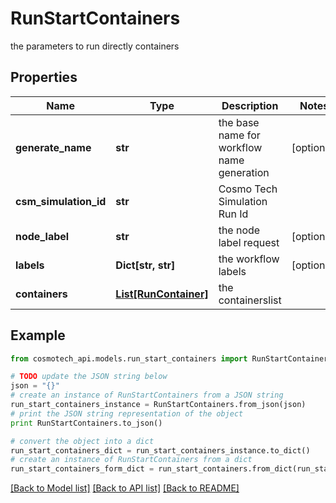 # RunStartContainers

the parameters to run directly containers

## Properties

Name | Type | Description | Notes
------------ | ------------- | ------------- | -------------
**generate_name** | **str** | the base name for workflow name generation | [optional] 
**csm_simulation_id** | **str** | Cosmo Tech Simulation Run Id | 
**node_label** | **str** | the node label request | [optional] 
**labels** | **Dict[str, str]** | the workflow labels | [optional] 
**containers** | [**List[RunContainer]**](RunContainer.md) | the containerslist | 

## Example

```python
from cosmotech_api.models.run_start_containers import RunStartContainers

# TODO update the JSON string below
json = "{}"
# create an instance of RunStartContainers from a JSON string
run_start_containers_instance = RunStartContainers.from_json(json)
# print the JSON string representation of the object
print RunStartContainers.to_json()

# convert the object into a dict
run_start_containers_dict = run_start_containers_instance.to_dict()
# create an instance of RunStartContainers from a dict
run_start_containers_form_dict = run_start_containers.from_dict(run_start_containers_dict)
```
[[Back to Model list]](../README.md#documentation-for-models) [[Back to API list]](../README.md#documentation-for-api-endpoints) [[Back to README]](../README.md)



